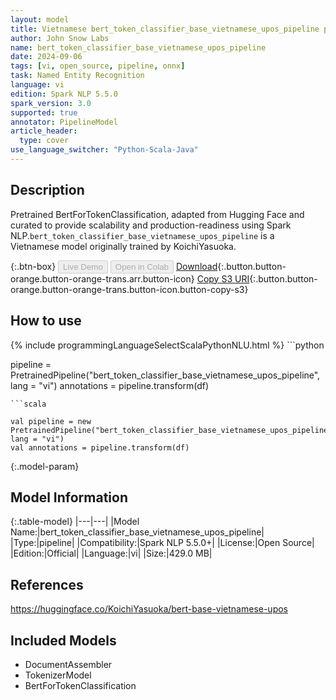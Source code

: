 ```yaml
---
layout: model
title: Vietnamese bert_token_classifier_base_vietnamese_upos_pipeline pipeline BertForTokenClassification from KoichiYasuoka
author: John Snow Labs
name: bert_token_classifier_base_vietnamese_upos_pipeline
date: 2024-09-06
tags: [vi, open_source, pipeline, onnx]
task: Named Entity Recognition
language: vi
edition: Spark NLP 5.5.0
spark_version: 3.0
supported: true
annotator: PipelineModel
article_header:
  type: cover
use_language_switcher: "Python-Scala-Java"
---
```


## Description

Pretrained BertForTokenClassification, adapted from Hugging Face and curated to provide scalability and production-readiness using Spark NLP.`bert_token_classifier_base_vietnamese_upos_pipeline` is a Vietnamese model originally trained by KoichiYasuoka.

{:.btn-box}
<button class="button button-orange" disabled>Live Demo</button>
<button class="button button-orange" disabled>Open in Colab</button>
[Download](https://s3.amazonaws.com/auxdata.johnsnowlabs.com/public/models/bert_token_classifier_base_vietnamese_upos_pipeline_vi_5.5.0_3.0_1725663523889.zip){:.button.button-orange.button-orange-trans.arr.button-icon}
[Copy S3 URI](s3://auxdata.johnsnowlabs.com/public/models/bert_token_classifier_base_vietnamese_upos_pipeline_vi_5.5.0_3.0_1725663523889.zip){:.button.button-orange.button-orange-trans.button-icon.button-copy-s3}

## How to use



<div class="tabs-box" markdown="1">
{% include programmingLanguageSelectScalaPythonNLU.html %}
```python

pipeline = PretrainedPipeline("bert_token_classifier_base_vietnamese_upos_pipeline", lang = "vi")
annotations =  pipeline.transform(df)   

```
```scala

val pipeline = new PretrainedPipeline("bert_token_classifier_base_vietnamese_upos_pipeline", lang = "vi")
val annotations = pipeline.transform(df)

```
</div>

{:.model-param}
## Model Information

{:.table-model}
|---|---|
|Model Name:|bert_token_classifier_base_vietnamese_upos_pipeline|
|Type:|pipeline|
|Compatibility:|Spark NLP 5.5.0+|
|License:|Open Source|
|Edition:|Official|
|Language:|vi|
|Size:|429.0 MB|

## References

https://huggingface.co/KoichiYasuoka/bert-base-vietnamese-upos

## Included Models

- DocumentAssembler
- TokenizerModel
- BertForTokenClassification